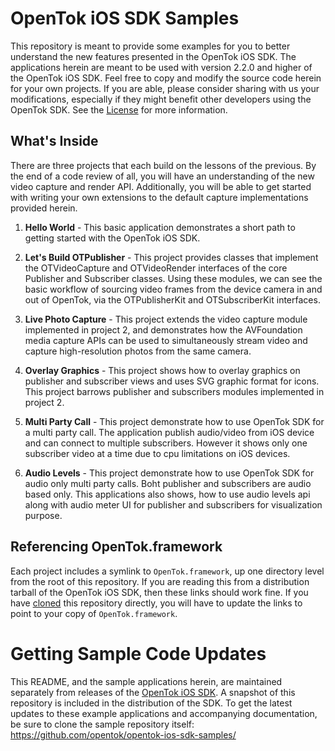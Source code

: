 OpenTok iOS SDK Samples
=======================

This repository is meant to provide some examples for you to better understand
the new features presented in the OpenTok iOS SDK. The applications herein are
meant to be used with version 2.2.0 and higher of the OpenTok iOS SDK. Feel free
to copy and modify the source code herein for your own projects.
If you are able, please consider sharing with us your modifications, especially
if they might benefit other developers using the OpenTok SDK. See the
[License](LICENSE) for more information.

What's Inside
-------------

There are three projects that each build on the lessons of the previous. By the
end of a code review of all, you will have an understanding of the new video
capture and render API. Additionally, you will be able to get started with
writing your own extensions to the default capture implementations provided 
herein.

1.	**Hello World** - This basic application demonstrates a short path to 
	getting started with the OpenTok iOS SDK.

2.	**Let's Build OTPublisher** - This project provides classes that implement
	the OTVideoCapture and OTVideoRender interfaces of the core Publisher and
	Subscriber classes. Using these modules, we can see the basic workflow of
	sourcing video frames from the device camera in and out of OpenTok, via the
	OTPublisherKit and OTSubscriberKit interfaces.

3.	**Live Photo Capture** - This project extends the video capture module 
	implemented in project 2, and demonstrates how the AVFoundation media 
	capture APIs can be used to simultaneously stream video and capture 
	high-resolution photos from the same camera.

4.	**Overlay Graphics** - This project shows how to overlay graphics on 
	publisher and subscriber views and uses SVG graphic format for icons.
	This project barrows publisher and subscribers modules implemented in 
	project 2.
	
5.	**Multi Party Call** - This project demonstrate how to use OpenTok SDK for 
	a multi party call. The application publish audio/video from iOS device and
	can connect to multiple subscribers. However it shows only one
    subscriber video at a time due to cpu limitations on iOS devices. 

6.	**Audio Levels** - This project demonstrate how to use OpenTok SDK for audio
    only multi party calls. Boht publisher and subscribers are audio based only.
    This applications also shows, how to use audio levels api along with audio 
    meter UI for publisher and subscribers for visualization purpose.

Referencing OpenTok.framework
-----------------------------

Each project includes a symlink to `OpenTok.framework`, up one directory level
from the root of this repository. If you are reading this from a distribution
tarball of the OpenTok iOS SDK, then these links should work fine. If you have
[cloned][opentok-ios-samples] this repository
directly, you will have to update the links to point to your copy of
`OpenTok.framework`.


Getting Sample Code Updates
===========================

This README, and the sample applications herein, are maintained separately from
releases of the [OpenTok iOS SDK][opentok-ios-sdk]. A snapshot of this 
repository is included in the distribution of the SDK. To get the latest
updates to these example applications and accompanying documentation, be sure
to clone the sample repository itself:
https://github.com/opentok/opentok-ios-sdk-samples/



[opentok-ios-samples]: https://github.com/opentok/opentok-ios-sdk-samples/
[opentok-ios-sdk]: http://tokbox.com/opentok/libraries/client/ios 